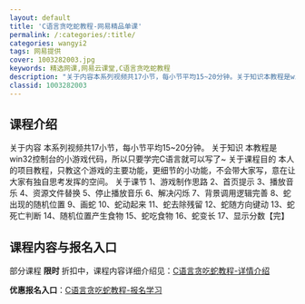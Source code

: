 ```yaml
---
layout: default
title: 'C语言贪吃蛇教程-网易精品单课'
permalink: /:categories/:title/
categories: wangyi2
tags: 网易提供
cover: 1003282003.jpg
keywords: 精选网课,网易云课堂,C语言贪吃蛇教程
description: "关于内容本系列视频共17小节，每小节平均15~20分钟。关于知识本教程是win32控制台的小游戏代码，所以只要学完C语言就可以写了~关于课程目的本人的项目教程，只教这个游戏的主要功能，更细节"
classid: 1003282003
---
```


## 课程介绍

关于内容
本系列视频共17小节，每小节平均15~20分钟。
关于知识
本教程是win32控制台的小游戏代码，所以只要学完C语言就可以写了~
关于课程目的
本人的项目教程，只教这个游戏的主要功能，更细节的小功能，不会带大家写，意在让大家有独自思考发挥的空间。
关于课节
1、游戏制作思路
2、首页提示
3、播放音乐
4、资源文件替换
5、停止播放音乐
6、解决闪烁
7、背景调用逻辑完善
8、蛇出现的随机位置
9、画蛇
10、蛇动起来
11、蛇去除残留
12、蛇随方向键动
13、蛇死亡判断
14、随机位置产生食物
15、蛇吃食物
16、蛇变长
17、显示分数【完】

## 课程内容与报名入口

部分课程 **限时** 折扣中，课程内容详细介绍见：[C语言贪吃蛇教程-详情介绍](https://study.163.com/course/introduction/1003282003.htm?share=1&shareId=1025206652&utm_campaign=share&utm_medium=iphoneShare&utm_source=&utm_u=1025206652)

**优惠报名入口**：[C语言贪吃蛇教程-报名学习](https://study.163.com/course/introduction/1003282003.htm?share=1&shareId=1025206652&utm_campaign=share&utm_medium=iphoneShare&utm_source=&utm_u=1025206652)


